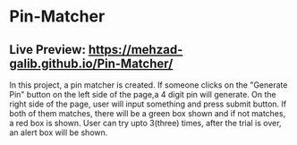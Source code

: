 # Pin-Matcher
## Live Preview: https://mehzad-galib.github.io/Pin-Matcher/
In this project, a pin matcher is created. If someone clicks on the "Generate Pin" button on the left side of the page,a 4 digit pin will generate. On the right side of the page, user will input something and press submit button. If both of them matches, there will be a green box shown and if not matches, a red box is shown. User can try upto 3(three) times, after the trial is over, an alert box will be shown.
